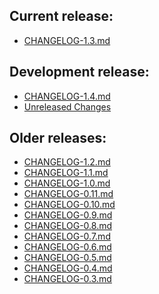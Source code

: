 ## Current release:
  * [CHANGELOG-1.3.md][13]

## Development release:
  * [CHANGELOG-1.4.md][14]
  * [Unreleased Changes][0]

## Older releases:
  * [CHANGELOG-1.2.md][12]
  * [CHANGELOG-1.1.md][11]
  * [CHANGELOG-1.0.md][10]
  * [CHANGELOG-0.11.md][9]
  * [CHANGELOG-0.10.md][8]
  * [CHANGELOG-0.9.md][7]
  * [CHANGELOG-0.8.md][6]
  * [CHANGELOG-0.7.md][5]
  * [CHANGELOG-0.6.md][4]
  * [CHANGELOG-0.5.md][3]
  * [CHANGELOG-0.4.md][2]
  * [CHANGELOG-0.3.md][1]


[14]: https://github.com/vmware-tanzu/velero/blob/master/changelogs/CHANGELOG-1.4.md
[13]: https://github.com/vmware-tanzu/velero/blob/master/changelogs/CHANGELOG-1.3.md
[12]: https://github.com/vmware-tanzu/velero/blob/master/changelogs/CHANGELOG-1.2.md
[11]: https://github.com/vmware-tanzu/velero/blob/master/changelogs/CHANGELOG-1.1.md
[10]: https://github.com/vmware-tanzu/velero/blob/master/changelogs/CHANGELOG-1.0.md
[9]: https://github.com/vmware-tanzu/velero/blob/master/changelogs/CHANGELOG-0.11.md
[8]: https://github.com/vmware-tanzu/velero/blob/master/changelogs/CHANGELOG-0.10.md
[7]: https://github.com/vmware-tanzu/velero/blob/master/changelogs/CHANGELOG-0.9.md
[6]: https://github.com/vmware-tanzu/velero/blob/master/changelogs/CHANGELOG-0.8.md
[5]: https://github.com/vmware-tanzu/velero/blob/master/changelogs/CHANGELOG-0.7.md
[4]: https://github.com/vmware-tanzu/velero/blob/master/changelogs/CHANGELOG-0.6.md
[3]: https://github.com/vmware-tanzu/velero/blob/master/changelogs/CHANGELOG-0.5.md
[2]: https://github.com/vmware-tanzu/velero/blob/master/changelogs/CHANGELOG-0.4.md
[1]: https://github.com/vmware-tanzu/velero/blob/master/changelogs/CHANGELOG-0.3.md
[0]: https://github.com/vmware-tanzu/velero/blob/master/changelogs/unreleased
